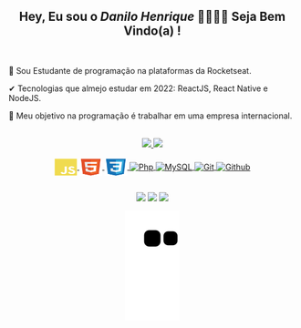 <h2 align="center"> Hey, Eu sou o <strong><em> Danilo Henrique </em></strong> 👋🏻✌🏻 Seja Bem Vindo(a) ! </h2>
</br>

<div>
 
<p> 📓  Sou Estudante de programação na plataformas da Rocketseat. </p>
<p> ✔   Tecnologias que almejo estudar em 2022: ReactJS, React Native e NodeJS. </p>
<p> 💼  Meu objetivo na programação é trabalhar em uma empresa internacional. </p>
   
</div>

</br>

<div align="center">
  <a href="https://github.com/daniloohenriquee">
  <img height="180em" src="https://github-readme-stats.vercel.app/api?username=daniloohenriquee&show_icons=true&theme=dracula&include_all_commits=true&count_private=true"/>
  <img height="180em" src="https://github-readme-stats.vercel.app/api/top-langs/?username=daniloohenriquee&layout=compact&langs_count=7&theme=dracula"/>
</div>
  
<div align="center" style="display: inline_block"><br>
  <img align="center" alt="Javascript" height="30" width="40" src="https://raw.githubusercontent.com/devicons/devicon/master/icons/javascript/javascript-plain.svg">
  <img align="center" alt="HTML5" height="30" width="40" src="https://raw.githubusercontent.com/devicons/devicon/master/icons/html5/html5-original.svg">
  <img align="center" alt="CSS3" height="30" width="40" src="https://raw.githubusercontent.com/devicons/devicon/master/icons/css3/css3-original.svg">
  <img align="center" alt="Php" height="50" width="60" src="https://cdn.jsdelivr.net/gh/devicons/devicon/icons/php/php-plain.svg" />
  <img align="center" alt="MySQL" height="60" width="70" src="https://cdn.jsdelivr.net/gh/devicons/devicon/icons/mysql/mysql-original-wordmark.svg" />
  <img align="center" alt="Git" height="30" width="40" src="https://cdn.jsdelivr.net/gh/devicons/devicon/icons/git/git-original.svg" />
  <img align="center" alt="Github" height="30" width="40" src="https://cdn.jsdelivr.net/gh/devicons/devicon/icons/github/github-original.svg" />
  
</div>
  
<!-- 
<img align="center" alt="ReactJS" height="30" width="40" src="https://raw.githubusercontent.com/devicons/devicon/master/icons/react/react-original.svg">
   
-->
  
  ##
 
<div align="center"> 
  <a href="https://www.instagram.com/danilohenriquecf/" target="_blank"><img src="https://img.shields.io/badge/-Instagram-%23E4405F?style=for-the-badge&logo=instagram&logoColor=white" target="_blank"></a>
  <a href = "mailto:daniloohenriquee@gmail.com"><img src="https://img.shields.io/badge/-Gmail-%23333?style=for-the-badge&logo=gmail&logoColor=white" target="_blank"></a>
  <a href="https://www.linkedin.com/in/daniloohenriquee/" target="_blank"><img src="https://img.shields.io/badge/-LinkedIn-%230077B5?style=for-the-badge&logo=linkedin&logoColor=white" target="_blank"></a> 
 
  ![Snake animation](https://github.com/daniloohenriquee/daniloohenriquee/blob/output/github-contribution-grid-snake.svg)
 
</div>
  

